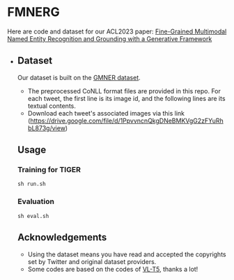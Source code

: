 # FMNERG

Here are code and dataset for our ACL2023 paper: [Fine-Grained Multimodal Named Entity Recognition and Grounding with a Generative Framework](https://dl.acm.org/doi/10.1145/3581783.3612322)

- ## Dataset

  Our dataset is built on the [GMNER dataset](https://github.com/NUSTM/GMNER).

  - The preprocessed CoNLL format files are provided in this repo. For each tweet, the first line is its image id, and the following lines are its textual contents.
  - Download each tweet's associated images via this link (<https://drive.google.com/file/d/1PpvvncnQkgDNeBMKVgG2zFYuRhbL873g/view>)

  ## Usage

  ### Training for TIGER

  ```
  sh run.sh
  ```

  ### Evaluation

  ```
  sh eval.sh
  ```

  ## Acknowledgements

  - Using the dataset means you have read and accepted the copyrights set by Twitter and original dataset providers.
  - Some codes are based on the codes of  [VL-T5](https://github.com/j-min/VL-T5), thanks a lot!